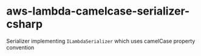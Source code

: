 # aws-lambda-camelcase-serializer-csharp
Serializer implementing `ILambdaSerializer` which uses camelCase property convention
